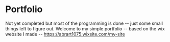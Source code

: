 # Portfolio
Not yet completed but most of the programming is done -- just some small things left to figure out. Welcome to my simple portfolio -- based on the wix website I made -- https://abrart1075.wixsite.com/my-site
